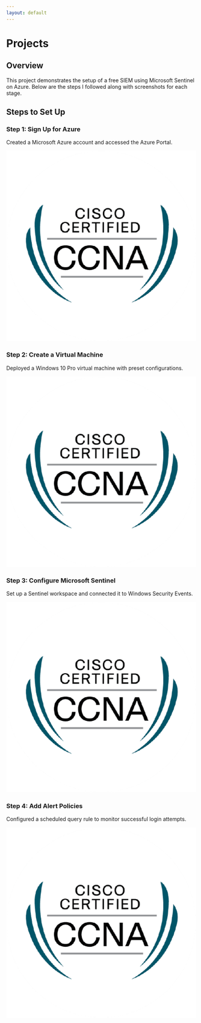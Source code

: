 ```yaml
---
layout: default
---
```


# Projects
<section class="overview">
            <h2>Overview</h2>
            <p>This project demonstrates the setup of a free SIEM using Microsoft Sentinel on Azure. Below are the steps I followed along with screenshots for each stage.</p>
        </section>
        <section class="steps">
            <h2>Steps to Set Up</h2>
            <div class="step">
                <h3>Step 1: Sign Up for Azure</h3>
                <p>Created a Microsoft Azure account and accessed the Azure Portal.</p>
                <img src="assets/images/CCNAicon.png" alt="Azure Sign Up Screenshot">
            </div>
            <div class="step">
                <h3>Step 2: Create a Virtual Machine</h3>
                <p>Deployed a Windows 10 Pro virtual machine with preset configurations.</p>
                <img src="assets/images/CCNAicon.png" alt="Azure Virtual Machine Setup Screenshot">
            </div>
            <div class="step">
                <h3>Step 3: Configure Microsoft Sentinel</h3>
                <p>Set up a Sentinel workspace and connected it to Windows Security Events.</p>
                <img src="assets/images/CCNAicon.png" alt="Sentinel Workspace Configuration Screenshot">
            </div>
            <div class="step">
                <h3>Step 4: Add Alert Policies</h3>
                <p>Configured a scheduled query rule to monitor successful login attempts.</p>
                <img src="assets/images/CCNAicon.png" alt="Alert Policy Configuration Screenshot">
            </div>
        </section>

